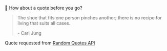 📣 How about a quote before you go?

> The shoe that fits one person pinches another; there is no recipe for living that suits all cases.
>
> <p>- Carl Jung</p>

Quote requested from [Random Quotes API](https://github.com/lukePeavey/quotable)
